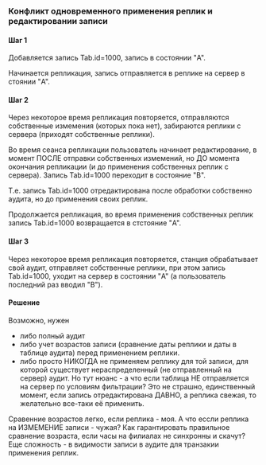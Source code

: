 ### Конфликт одновременного применения реплик и редактировании записи


#### Шаг 1

Добавляется запись Tab.id=1000, запись в состоянии "A".

Начинается репликация, запись отправляется в реплике на сервер в стоянии "A".


#### Шаг 2

Через некоторое время репликация повторяется, отправляются собственные измемения (которых пока нет),
забираются реплики с сервера (приходят собственные реплики).

Во время сеанса репликации пользователь начинает редактирование, в момент ПОСЛЕ отправки собственных измемений,
но ДО момента окончания репликации (и до применения собственных реплик с сервера). 
Запись Tab.id=1000 переходит в состояние "B".

Т.е. запись Tab.id=1000 отредактирована после обработки собственно аудита, но до применения своих реплик.

Продолжается репликация, во время применения собственных реплик запись Tab.id=1000 возвращается в стстояние "A".


#### Шаг 3

Через некоторое время репликация повторяется, станция обрабатывает свой аудит, 
отправляет собственные реплики, при этом запись Tab.id=1000, уходит на сервер в состоянии "A" 
(а пользователь последний раз вводил "B").


#### Решение

Возможно, нужен 
- либо полный аудит  
- либо учет возрастов записи (сравнение даты реплики и даты в таблице аудита)
  перед применением реплики.
- либо просто НИКОГДА не применяем реплику для той записи, 
  для которой существует нераспределенный (не отправленный на сервер) аудит. 
  Но тут нюанс - а что если таблица НЕ отправляется на сервер по условиям фильтрации? 
  Это не страшно, единственный момент, если запись отредактирована ДАВНО, а реплика свежая, 
  то желательно все-таки её применить.   
  
Сравенние возрастов легко, если реплика - моя. А что ессли реплика на ИЗМЕМЕНИЕ записи - чужая? 
Как гарантировать правильное сравнение возраста, если часы на филиалах не синхронны и скачут?
Еще сложность - в видимости записи в аудите для транзакии применения реплик.

